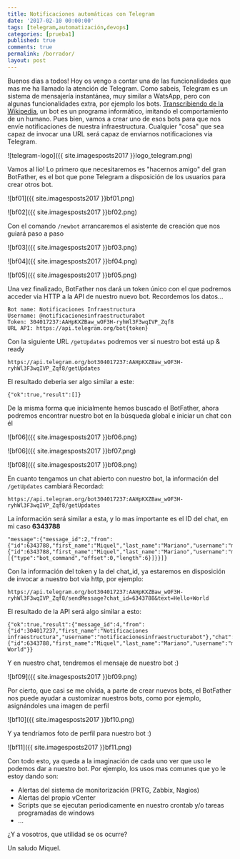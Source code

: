 ```yaml
---
title: Notificaciones automáticas con Telegram
date: '2017-02-10 00:00:00'
tags: [telegram,automatización,devops]
categories: [prueba1]
published: true
comments: true
permalink: /borrador/
layout: post
---
```


Buenos dias a todos!
Hoy os vengo a contar una de las funcionalidades  que mas me ha llamado la atención de Telegram.
Como sabeis, Telegram es un sistema de mensajería instantánea, muy similar a WatsApp, pero con algunas funcionalidades extra, por ejemplo los bots.
[Transcribiendo de la Wikipedia](https://es.wikipedia.org/wiki/Bot), un bot es un programa informático, imitando el comportamiento de un humano. Pues bien, vamos a crear uno de esos bots para que nos envíe notificaciones de nuestra infraestructura. Cualquier "cosa" que sea capaz de invocar una URL será capaz de enviarnos notificaciones via Telegram.

![telegram-logo]({{ site.imagesposts2017 }}logo_telegram.png)

Vamos al lio!
Lo primero que necesitaremos es "hacernos amigo" del gran BotFather, es el bot que pone Telegram a disposición de los usuarios para crear otros bot.

![bf01]({{ site.imagesposts2017 }}bf01.png)

![bf02]({{ site.imagesposts2017 }}bf02.png)


Con el comando `/newbot` arrancaremos el asistente de creación que nos guiará paso a paso

![bf03]({{ site.imagesposts2017 }}bf03.png)

![bf04]({{ site.imagesposts2017 }}bf04.png)

![bf05]({{ site.imagesposts2017 }}bf05.png)


Una vez finalizado, BotFather nos dará un token único con el que podremos acceder via HTTP a la API de nuestro nuevo bot. Recordemos los datos...

```
Bot name: Notificaciones Infraestructura
Username: @notificacionesinfraestructurabot
Token: 304017237:AAHpKXZBaw_wOF3H-ryhWl3F3wqIVP_Zqf8
URL API: https://api.telegram.org/bot{token}
```

Con la siguiente URL `/getUpdates` podremos ver si nuestro bot está up & ready
 
`https://api.telegram.org/bot304017237:AAHpKXZBaw_wOF3H-ryhWl3F3wqIVP_Zqf8/getUpdates`

El resultado deberia ser algo similar a este:

```
{"ok":true,"result":[]}
```

De la misma forma que inicialmente hemos buscado el BotFather, ahora podremos encontrar nuestro bot en la búsqueda global e iniciar un chat con él

![bf06]({{ site.imagesposts2017 }}bf06.png)

![bf06]({{ site.imagesposts2017 }}bf07.png)

![bf08]({{ site.imagesposts2017 }}bf08.png)

En cuanto tengamos un chat abierto con nuestro bot, la información del `/getUpdates` cambiará
Recordad:  

`https://api.telegram.org/bot304017237:AAHpKXZBaw_wOF3H-ryhWl3F3wqIVP_Zqf8/getUpdates`
 
La información será similar a esta, y lo mas importante es el ID del chat, en mi caso **6343788**
 
```
"message":{"message_id":2,"from":{"id":6343788,"first_name":"Miquel","last_name":"Mariano","username":"miquelMariano"},"chat":{"id":6343788,"first_name":"Miquel","last_name":"Mariano","username":"miquelMariano","type":"private"},"date":1485939966,"text":"/start","entities":[{"type":"bot_command","offset":0,"length":6}]}}]}
```

Con la información del token y la del chat_id, ya estaremos en disposición de invocar a nuestro bot via http, por ejemplo:

`https://api.telegram.org/bot304017237:AAHpKXZBaw_wOF3H-ryhWl3F3wqIVP_Zqf8/sendMessage?chat_id=6343788&text=Hello+World`

El resultado de la API será algo similar a esto:

```
{"ok":true,"result":{"message_id":4,"from":{"id":304017237,"first_name":"Notificaciones infraestructura","username":"notificacionesinfraestructurabot"},"chat":{"id":6343788,"first_name":"Miquel","last_name":"Mariano","username":"miquelMariano","type":"private"},"date":1485940456,"text":"Hello World"}}
```

Y en nuestro chat, tendremos el mensaje de nuestro bot :)

![bf09]({{ site.imagesposts2017 }}bf09.png)

Por cierto, que casi se me olvida, a parte de crear nuevos bots, el BotFather nos puede ayudar a customizar nuestros bots, como por ejemplo, asignándoles una imagen de perfil
 
![bf10]({{ site.imagesposts2017 }}bf10.png)
 
Y ya tendríamos foto de perfil para nuestro bot :)
 
![bf11]({{ site.imagesposts2017 }}bf11.png) 
 
Con todo esto, ya queda a la imaginación de cada uno ver que uso le podemos dar a nuestro bot. 
Por ejemplo, los usos mas comunes que yo le estoy dando son:
+	Alertas del sistema de monitorización (PRTG, Zabbix, Nagios)
+	Alertas del propio vCenter
+	Scripts que se ejecutan periodicamente en nuestro crontab y/o tareas programadas de windows
+	...

¿Y a vosotros, que utilidad se os ocurre?
 
Un saludo
Miquel.